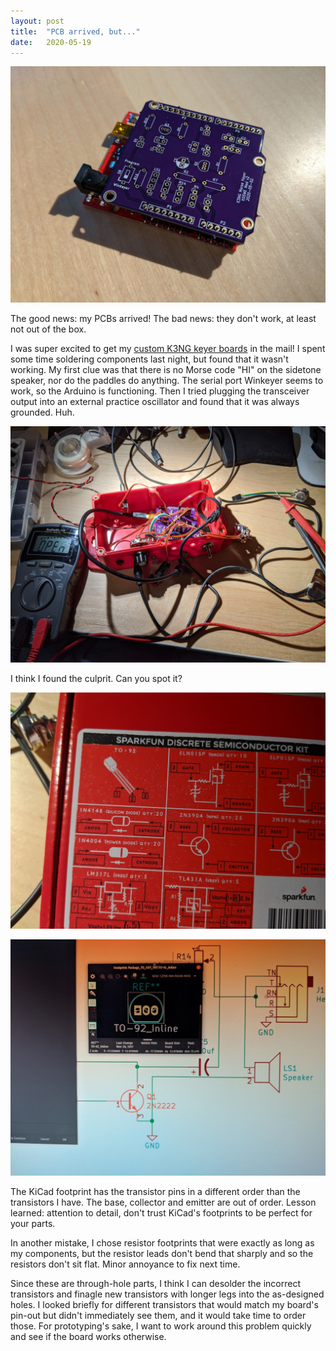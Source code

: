 ```yaml
---
layout: post
title:  "PCB arrived, but..."
date:   2020-05-19
---
```

![Unpopulated custom PCB on an Arduino](/assets/2020-05-18-k3ng-unsoldered.jpg)

The good news: my PCBs arrived! The bad news: they don't work, at least not out of the box.

I was super excited to get my
[custom K3NG keyer boards](/2020/05/02/pcb-design.html) in the
mail! I spent some time soldering components last night, but found that it wasn't working. My first
clue was that there is no Morse code "HI" on the sidetone speaker, nor do the paddles do anything.
The serial port Winkeyer seems to work, so the Arduino is functioning. Then I tried plugging the
transceiver output into an external practice oscillator and found that it was always grounded. Huh.

![Spaghetti mess of wires](/assets/2020-05-18-k3ng-surgery.jpg)

I think I found the culprit. Can you spot it?

![Sparkfun transistor kit box](/assets/2020-05-18-transistor-kit.jpg)

![KiCad transistor footprint](/assets/2020-05-18-kicad-footprint.jpg)

The KiCad footprint has the transistor pins in a different order than the transistors I have. The
base, collector and emitter are out of order. Lesson learned: attention to detail, don't trust
KiCad's footprints to be perfect for your parts.

In another mistake, I chose resistor footprints that were exactly as long as my components, but the
resistor leads don't bend that sharply and so the resistors don't sit flat. Minor annoyance to fix
next time.

Since these are through-hole parts, I think I can desolder the incorrect transistors and finagle new
transistors with longer legs into the as-designed holes. I looked briefly for different transistors
that would match my board's pin-out but didn't immediately see them, and it would take time to order
those. For prototyping's sake, I want to work around this problem quickly and see if the board works
otherwise.
